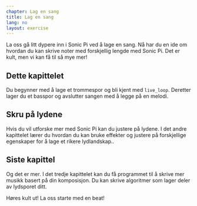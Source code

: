 ```yaml
---
chapter: Lag en sang
title: Lag en sang
lang: no
layout: exercise
---
```


La oss gå litt dypere inn i Sonic Pi ved å lage en sang. Nå har du en ide om hvordan du kan skrive noter med forskjellig lengde med Sonic Pi. Det er kult, men vi kan få til så mye mer!

## Dette kapittelet

Du begynner med å lage et trommespor og bli kjent med `live_loop`. Deretter lager du et basspor og avslutter sangen med å legge på en melodi.

## Skru på lydene

Hvis du vil utforske mer med Sonic Pi kan du justere på lydene. I det andre kapittelet lærer du hvordan du kan bruke effekter og justere på forskjellige egenskaper for å lage et rikere lydlandskap..

## Siste kapittel

Og det er mer. I det tredje kapittelet kan du få programmet til å skrive mer musikk basert på din komposisjon. Du kan skrive algoritmer som lager deler av lydsporet ditt.

Høres kult ut! La oss starte med en beat!